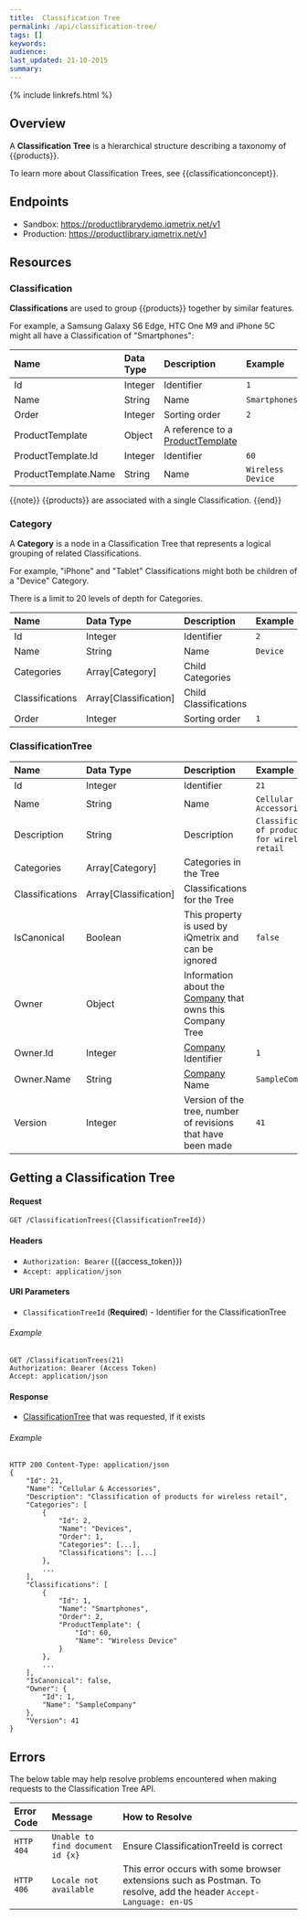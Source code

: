 ```yaml
---
title:  Classification Tree
permalink: /api/classification-tree/
tags: []
keywords: 
audience: 
last_updated: 21-10-2015
summary: 
---
```

{% include linkrefs.html %}

## Overview

A **Classification Tree** is a hierarchical structure describing a taxonomy of {{products}}. 

To learn more about Classification Trees, see {{classificationconcept}}.

## Endpoints

* Sandbox: https://productlibrarydemo.iqmetrix.net/v1
* Production: https://productlibrary.iqmetrix.net/v1

## Resources

### Classification

**Classifications** are used to group {{products}} together by similar features.

For example, a Samsung Galaxy S6 Edge, HTC One M9 and iPhone 5C might all have a Classification of "Smartphones":

| Name | Data Type | Description | Example |
|:-----|:----------|:------------|:--------|
| Id | Integer | Identifier | `1` |
| Name | String | Name | `Smartphones` |
| Order | Integer | Sorting order | `2` |
| ProductTemplate | Object | A reference to a [ProductTemplate](/api/glossary/#producttemplate) | |
| ProductTemplate.Id | Integer | Identifier | `60` |
| ProductTemplate.Name | String | Name | `Wireless Device` |

{{note}}
{{products}} are associated with a single Classification.
{{end}}

### Category

A **Category** is a node in a Classification Tree that represents a logical grouping of related Classifications.

For example, "iPhone" and "Tablet" Classifications might both be children of a "Device" Category.

There is a limit to 20 levels of depth for Categories.

| Name | Data Type | Description | Example |
|:-----|:----------|:------------|:--------|
| Id | Integer | Identifier | `2` |
| Name | String | Name | `Device` |
| Categories | Array[Category] | Child Categories | |
| Classifications | Array[Classification] | Child Classifications | |
| Order | Integer | Sorting order | `1` | 

### ClassificationTree

| Name | Data Type | Description | Example |
|:-----|:----------|:------------|:--------|
| Id | Integer | Identifier | `21` |
| Name | String | Name | `Cellular & Accessories` |
| Description | String | Description | `Classification of products for wireless retail` |
| Categories | Array[Category] | Categories in the Tree | |
| Classifications | Array[Classification] | Classifications for the Tree | |
| IsCanonical | Boolean | This property is used by iQmetrix and can be ignored | `false` |
| Owner | Object | Information about the [Company](/api/company-tree/#company) that owns this Company Tree |  |
| Owner.Id | Integer | [Company](/api/company-tree/#company) Identifier | `1` |
| Owner.Name | String | [Company](/api/company-tree/#company) Name | `SampleCompany` |
| Version | Integer | Version of the tree, number of revisions that have been made | `41` |

## Getting a Classification Tree

#### Request

    GET /ClassificationTrees({ClassificationTreeId})

#### Headers

* `Authorization: Bearer` ({{access_token}})
* `Accept: application/json`

#### URI Parameters

* `ClassificationTreeId` (**Required**) - Identifier for the ClassificationTree

###### Example

    GET /ClassificationTrees(21)
    Authorization: Bearer (Access Token)
    Accept: application/json

#### Response

* [ClassificationTree](#classificationtree) that was requested, if it exists

###### Example

    HTTP 200 Content-Type: application/json
    {
        "Id": 21,
        "Name": "Cellular & Accessories",
        "Description": "Classification of products for wireless retail",
        "Categories": [
            {
                "Id": 2,
                "Name": "Devices",
                "Order": 1,
                "Categories": [...],
                "Classifications": [...]
            },
            ...
        ],
        "Classifications": [
            {         
                "Id": 1,
                "Name": "Smartphones",
                "Order": 2,
                "ProductTemplate": {
                    "Id": 60,
                    "Name": "Wireless Device"
                }
            },
            ...
        ],
        "IsCanonical": false,
        "Owner": {
            "Id": 1,
            "Name": "SampleCompany"
        },
        "Version": 41
    }

## Errors

The below table may help resolve problems encountered when making requests to the Classification Tree API.

| Error Code | Message | How to Resolve |
|:-----------|:--------|:---------------|
| `HTTP 404` | `Unable to find document id {x}` | Ensure ClassificationTreeId is correct |
| `HTTP 406` | `Locale not available` | This error occurs with some browser extensions such as Postman. To resolve, add the header `Accept-Language: en-US` |
